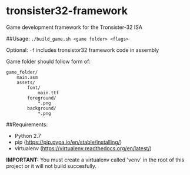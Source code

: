 # tronsister32-framework
Game development framework for the Tronsister-32 ISA

##Usage:
`./build_game.sh <game folder> <flags>`

Optional: `-f` includes tronsistor32 framework code in assembly

Game folder should follow form of:
```
game_folder/
    main.asm
    assets/
        font/
            main.ttf
        foreground/
            *.png
        background/
            *.png
```

##Requirements:
- Python 2.7
- pip (https://pip.pypa.io/en/stable/installing/)
- virtualenv (https://virtualenv.readthedocs.org/en/latest/)

**IMPORTANT:** You must create a virtualenv called 'venv' in the root of this project or it will not build succesfully.